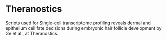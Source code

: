# Theranostics
Scripts used for Single-cell transcriptome profiling reveals dermal and epithelium cell fate decisions during embryonic hair follicle development by Ge et al., at Theranostics. 
